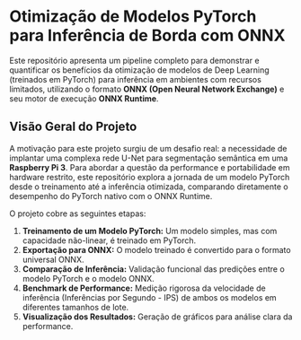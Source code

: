 # Otimização de Modelos PyTorch para Inferência de Borda com ONNX

Este repositório apresenta um pipeline completo para demonstrar e quantificar os benefícios da otimização de modelos de Deep Learning (treinados em PyTorch) para inferência em ambientes com recursos limitados, utilizando o formato **ONNX (Open Neural Network Exchange)** e seu motor de execução **ONNX Runtime**.

## Visão Geral do Projeto

A motivação para este projeto surgiu de um desafio real: a necessidade de implantar uma complexa rede U-Net para segmentação semântica em uma **Raspberry Pi 3**. Para abordar a questão da performance e portabilidade em hardware restrito, este repositório explora a jornada de um modelo PyTorch desde o treinamento até a inferência otimizada, comparando diretamente o desempenho do PyTorch nativo com o ONNX Runtime.

O projeto cobre as seguintes etapas:
1.  **Treinamento de um Modelo PyTorch:** Um modelo simples, mas com capacidade não-linear, é treinado em PyTorch.
2.  **Exportação para ONNX:** O modelo treinado é convertido para o formato universal ONNX.
3.  **Comparação de Inferência:** Validação funcional das predições entre o modelo PyTorch e o modelo ONNX.
4.  **Benchmark de Performance:** Medição rigorosa da velocidade de inferência (Inferências por Segundo - IPS) de ambos os modelos em diferentes tamanhos de lote.
5.  **Visualização dos Resultados:** Geração de gráficos para análise clara da performance.
